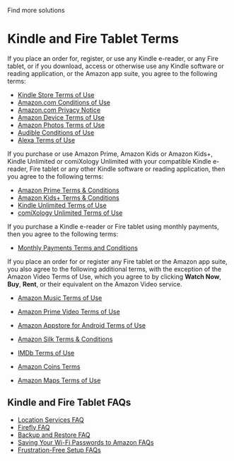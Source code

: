Find more solutions

Kindle and Fire Tablet Terms
============================

If you place an order for, register, or use any Kindle e-reader, or any Fire tablet, or if you download, access or otherwise use any Kindle software or reading application, or the Amazon app suite, you agree to the following terms:

*   [Kindle Store Terms of Use](https://www.amazon.com/gp/help/customer/display.html?nodeId=201014950)
*   [Amazon.com Conditions of Use](https://www.amazon.com/gp/help/customer/display.html?nodeId=201909000)
*   [Amazon.com Privacy Notice](https://www.amazon.com/gp/help/customer/display.html?nodeId=468496)
*   [Amazon Device Terms of Use](https://www.amazon.com/deviceterms)
*   [Amazon Photos Terms of Use](https://www.amazon.com/gp/help/customer/display.html?nodeId=201376540)
*   [Audible Conditions of Use](https://www.audible.com/conditions-of-use)
*   [Alexa Terms of Use](https://www.amazon.com/gp/help/customer/display.html?nodeId=201809740)

If you purchase or use Amazon Prime, Amazon Kids or Amazon Kids+, Kindle Unlimited or comiXology Unlimited with your compatible Kindle e-reader, Fire tablet or any other Kindle software or reading application, then you agree to the following terms:

*   [Amazon Prime Terms & Conditions](https://www.amazon.com/gp/help/customer/display.html?nodeId=13819201)
*   [Amazon Kids+ Terms & Conditions](https://www.amazon.com/gp/help/customer/display.html?nodeId=201222340)
*   [Kindle Unlimited Terms of Use](https://www.amazon.com/gp/help/customer/display.html?nodeId=201556940)
*   [comiXology Unlimited Terms of Use](https://www.comixology.com/legal/apps/comics/web/default/comixologyunlimitedterms.html)

If you purchase a Kindle e-reader or Fire tablet using monthly payments, then you agree to the following terms:

*   [Monthly Payments Terms and Conditions](https://www.amazon.com/gp/help/customer/display.html?nodeId=201643730)

If you place an order for or register any Fire tablet or the Amazon app suite, you also agree to the following additional terms, with the exception of the Amazon Video Terms of Use, which you agree to by clicking **Watch Now**, **Buy**, **Rent**, or their equivalent on the Amazon Video service.

*   [Amazon Music Terms of Use](https://www.amazon.com/gp/help/customer/display.html?nodeId=201380010)
*   [Amazon Prime Video Terms of Use](https://www.primevideo.com/help?nodeId=202095490&view-type=content-only)
*   [Amazon Appstore for Android Terms of Use](https://www.amazon.com/gp/help/customer/display.html?nodeId=201485660)
*   [Amazon Silk Terms & Conditions](https://www.amazon.com/gp/help/customer/display.html?nodeId=200775270)

*   [IMDb Terms of Use](https://www.imdb.com/android_app/legal/US/index)
*   [Amazon Coins Terms](https://www.amazon.com/gp/help/customer/display.html?nodeId=201434520)
*   [Amazon Maps Terms of Use](https://www.amazon.com/gp/help/customer/display.html?nodeId=201544030)

Kindle and Fire Tablet FAQs
---------------------------

*   [Location Services FAQ](https://www.amazon.com/gp/help/customer/display.html?nodeId=201604200)
*   [Firefly FAQ](https://www.amazon.com/gp/help/customer/display.html?nodeId=201604140)
*   [Backup and Restore FAQ](https://www.amazon.com/gp/help/customer/display.html?nodeId=201604180)
*   [Saving Your Wi-Fi Passwords to Amazon FAQs](https://www.amazon.com/gp/help/customer/display.html?nodeId=201730860)
*   [Frustration-Free Setup FAQs](https://www.amazon.com/gp/help/customer/display.html?nodeId=GMPKVYDBR223TRPY)